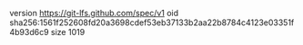 version https://git-lfs.github.com/spec/v1
oid sha256:1561f252608fd20a3698cdef53eb37133b2aa22b8784c4123e03351f4b93d6c9
size 1019

